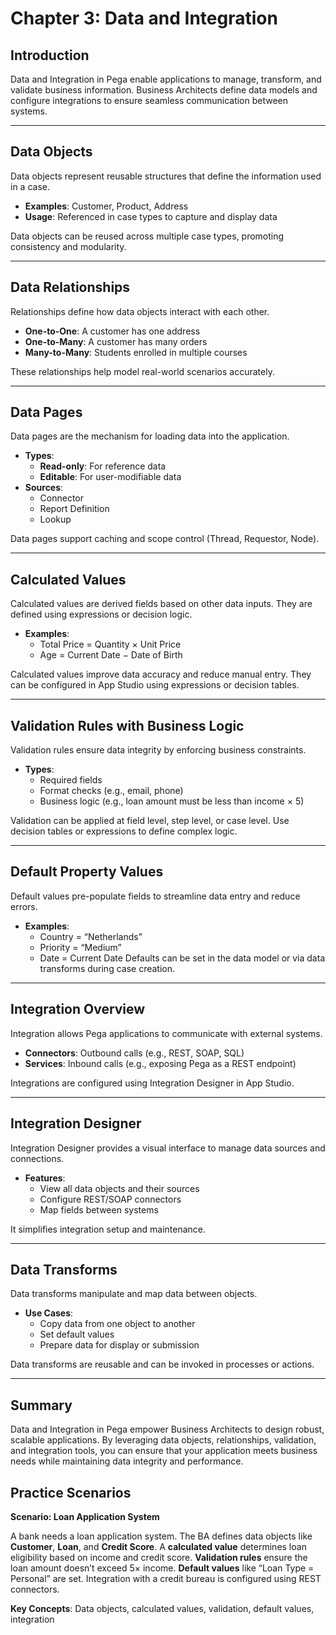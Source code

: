 # Chapter 3: Data and Integration

## Introduction
Data and Integration in Pega enable applications to manage, transform, and validate business information. Business Architects define data models and configure integrations to ensure seamless communication between systems.

---

## Data Objects
Data objects represent reusable structures that define the information used in a case.

- **Examples**: Customer, Product, Address
- **Usage**: Referenced in case types to capture and display data

Data objects can be reused across multiple case types, promoting consistency and modularity.

---

## Data Relationships
Relationships define how data objects interact with each other.

- **One-to-One**: A customer has one address
- **One-to-Many**: A customer has many orders
- **Many-to-Many**: Students enrolled in multiple courses

These relationships help model real-world scenarios accurately.

---

## Data Pages
Data pages are the mechanism for loading data into the application.

- **Types**:
    - **Read-only**: For reference data
    - **Editable**: For user-modifiable data
- **Sources**:
    - Connector
    - Report Definition
    - Lookup

Data pages support caching and scope control (Thread, Requestor, Node).

---

## Calculated Values

Calculated values are derived fields based on other data inputs. They are defined using expressions or decision logic.

- **Examples**:
    - Total Price = Quantity × Unit Price
    - Age = Current Date − Date of Birth

Calculated values improve data accuracy and reduce manual entry. They can be configured in App Studio using expressions or decision tables.

---

## Validation Rules with Business Logic

Validation rules ensure data integrity by enforcing business constraints.

- **Types**:
    - Required fields
    - Format checks (e.g., email, phone)
    - Business logic (e.g., loan amount must be less than income × 5)

Validation can be applied at field level, step level, or case level. Use decision tables or expressions to define complex logic.

---

## Default Property Values

Default values pre-populate fields to streamline data entry and reduce errors.

- **Examples**:
    - Country = “Netherlands”
    - Priority = “Medium”
    - Date = Current Date
      Defaults can be set in the data model or via data transforms during case creation.

---

## Integration Overview
Integration allows Pega applications to communicate with external systems.

- **Connectors**: Outbound calls (e.g., REST, SOAP, SQL)
- **Services**: Inbound calls (e.g., exposing Pega as a REST endpoint)

Integrations are configured using Integration Designer in App Studio.

---

## Integration Designer
Integration Designer provides a visual interface to manage data sources and connections.

- **Features**:
    - View all data objects and their sources
    - Configure REST/SOAP connectors
    - Map fields between systems

It simplifies integration setup and maintenance.

---

## Data Transforms
Data transforms manipulate and map data between objects.

- **Use Cases**:
    - Copy data from one object to another
    - Set default values
    - Prepare data for display or submission

Data transforms are reusable and can be invoked in processes or actions.

---

## Summary
Data and Integration in Pega empower Business Architects to design robust, scalable applications. By leveraging data objects, relationships, validation, and integration tools, you can ensure that your application meets business needs while maintaining data integrity and performance.

## Practice Scenarios

**Scenario: Loan Application System**

A bank needs a loan application system. The BA defines data objects like **Customer**, **Loan**, and **Credit Score**. A **calculated value** determines loan eligibility based on income and credit score. **Validation rules** ensure the loan amount doesn’t exceed 5× income. **Default values** like “Loan Type = Personal” are set. Integration with a credit bureau is configured using REST connectors.

**Key Concepts**: Data objects, calculated values, validation, default values, integration
